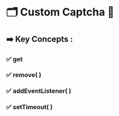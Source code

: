 # 🗂️ Custom Captcha 🔄 
## ➡️ Key Concepts :
### ✅ get
### ✅ remove( )
### ✅ addEventListener( )
### ✅ setTimeout( )

